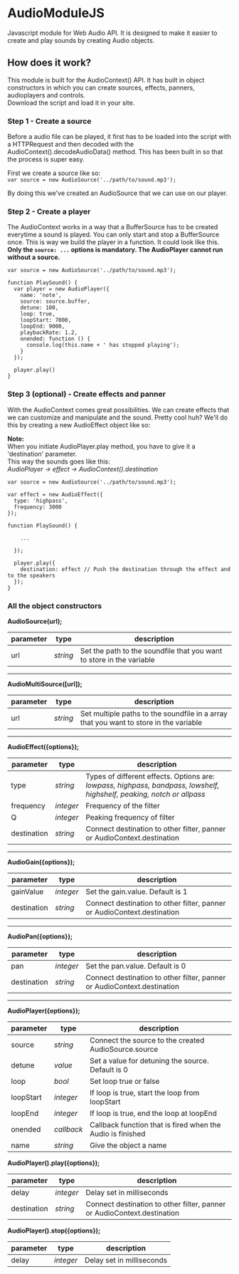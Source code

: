 # AudioModuleJS
Javascript module for Web Audio API. It is designed to make it easier to create and play sounds by creating Audio objects.


## How does it work?
This module is built for the AudioContext() API. It has built in object constructors in which you can create sources, effects, panners, audioplayers and controls.  
Download the script and load it in your site.

### Step 1 - Create a source
Before a audio file can be played, it first has to be loaded into the script with a HTTPRequest and then decoded with the AudioContext().decodeAudioData() method.
This has been built in so that the process is super easy.  
  
First we create a source like so:  
```var source = new AudioSource('../path/to/sound.mp3');```  

By doing this we've created an AudioSource that we can use on our player.  

### Step 2 - Create a player  
The AudioContext works in a way that a BufferSource has to be created everytime a sound is played. You can only start and stop a BufferSource once.
This is way we build the player in a function. It could look like this.  
**Only the `source: ...` options is mandatory. The AudioPlayer cannot run without a source.**
```
var source = new AudioSource('../path/to/sound.mp3');

function PlaySound() {
  var player = new AudioPlayer({
    name: 'note',
    source: source.buffer,
    detune: 100,
    loop: true,
    loopStart: 7000,
    loopEnd: 9000,
    playbackRate: 1.2,
    onended: function () {
      console.log(this.name + ' has stopped playing');
    }
  });
  
  player.play()
}
```

### Step 3 (optional) - Create effects and panner  
With the AudioContext comes great possibilities. We can create effects that we can customize and manipulate and the sound. Pretty cool huh?
We'll do this by creating a new AudioEffect object like so:  

**Note:**  
When you initiate AudioPlayer.play method, you have to give it a 'destination' parameter.  
This way the sounds goes like this:  
*AudioPlayer -> effect -> AudioContext().destination*  

```
var source = new AudioSource('../path/to/sound.mp3');

var effect = new AudioEffect({
  type: 'highpass',
  frequency: 3000
});

function PlaySound() {
  
    ...
  
  });
  
  player.play({
    destination: effect // Push the destination through the effect and to the speakers
  });
}
```




### All the object constructors

__AudioSource(url);__  

parameter        |type       |description
-----------------|-----------|--------------------------------------------------------------------
url              |*string*   |Set the path to the soundfile that you want to store in the variable
- - - -

__AudioMultiSource([url]);__  

parameter        |type       |description
-----------------|-----------|-------------------------------------------------------------------------------------
url              |*string*   |Set multiple paths to the soundfile in a array that you want to store in the variable
- - - -

__AudioEffect({options});__  

parameter        |type       |description
-----------------|-----------|---------------------------------------------------------------------------
type             |*string*   |Types of different effects. Options are: *lowpass, highpass, bandpass, lowshelf, highshelf, peaking, notch or allpass*
frequency        |*integer*  |Frequency of the filter
Q                |*integer*  |Peaking frequency of filter
destination      |*string*   |Connect destination to other filter, panner or AudioContext.destination  
- - - -

__AudioGain({options});__  

parameter        |type       |description
-----------------|-----------|-----------------------------------------------------------------------
gainValue        |*integer*  |Set the gain.value. Default is 1
destination      |*string*   |Connect destination to other filter, panner or AudioContext.destination 
- - - -

__AudioPan({options});__  

parameter        |type       |description
-----------------|-----------|-----------------------------------------------------------------------
pan              |*integer*  |Set the pan.value. Default is 0
destination      |*string*   |Connect destination to other filter, panner or AudioContext.destination
- - - -

__AudioPlayer({options});__  

parameter        |type       |description
-----------------|-----------|-----------------------------------------------------------------------
source           |*string*   |Connect the source to the created AudioSource.source
detune           |*value*    |Set a value for detuning the source. Default is 0
loop             |*bool*     |Set loop true or false
loopStart        |*integer*  |If loop is true, start the loop from loopStart
loopEnd          |*integer*  |If loop is true, end the loop at loopEnd
onended          |*callback* |Callback function that is fired when the Audio is finished
name             |*string*   |Give the object a name

__AudioPlayer().play({options});__

parameter        |type       |description
-----------------|-----------|---------------------------------------------------------------------------
delay            |*integer*  |Delay set in milliseconds
destination      |*string*   |Connect destination to other filter, panner or AudioContext.destination 


__AudioPlayer().stop({options});__

parameter        |type       |description
-----------------|-----------|---------------------------------------------------------------------------
delay            |*integer*  |Delay set in milliseconds


